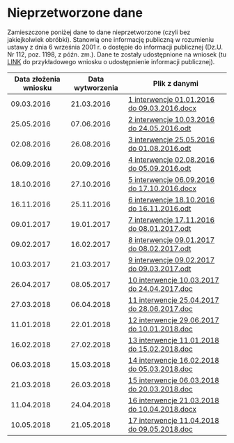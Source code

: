 # Nieprzetworzone dane

Zamieszczone poniżej dane to dane nieprzetworzone (czyli bez jakiejkolwiek obróbki). Stanowią one informację publiczną w rozumieniu ustawy z dnia 6 września 2001 r. o dostępie do informacji publicznej (Dz.U. Nr 112, poz. 1198, z późn. zm.). Dane te zostały udostępnione na wniosek (tu [LINK](wniosek_zgloszenia.txt) do przykładowego wniosku o udostępnienie informacji publicznej).

|Data złożenia wniosku|Data wytworzenia|Plik z danymi  |
| -------------- | -------------- | ------------- |
|09.03.2016|21.03.2016|[1 interwencje 01.01.2016 do 09.03.2016.docx](/rawData/1%20interwencje%2001.01.2016%20do%2009.03.2016.docx "KA.0214.8.2016.SC")|
|25.05.2016|07.06.2016|[2 interwencje 10.03.2016 do 24.05.2016.odt](/rawData/2%20interwencje%2010.03.2016%20do%2024.05.2016.odt "KA.0214.16.2016.SC")|
|02.08.2016|26.08.2016|[3 interwencje 25.05.2016 do 01.08.2016.odt](/rawData/2%20interwencje%2010.03.2016%20do%2024.05.2016.odt "KA.014.19.2016.SC")|
|06.09.2016|20.09.2016|[4 interwencje 02.08.2016 do 05.09.2016.odt](/rawData/4%20interwencje%2002.08.2016%20do%2005.09.2016.odt "KA.0214.21.2016.SC")|
|18.10.2016|27.10.2016|[5 interwencje 06.09.2016 do 17.10.2016.docx](/rawData/5%20interwencje%2006.09.2016%20do%2017.10.2016.docx "KA.0214.24.2016.SC")|
|16.11.2016|25.11.2016|[6 interwencje 18.10.2016 do 16.11.2016.odt](/rawData/6%20interwencje%2018.10.2016%20do%2016.11.2016.odt "KA.0214.27.2016.SC")|
|09.01.2017|19.01.2017|[7 interwencje 17.11.2016 do 08.01.2017.odt](/rawData/7%20interwencje%2017.11.2016%20do%2008.01.2017.odt "KA.0214.2.2017.SC")|
|09.02.2017|16.02.2017|[8 interwencje 09.01.2017 do 08.02.2017.odt](/rawData/8%20interwencje%2009.01.2017%20do%2008.02.2017.odt "KA.0214.6.2017.SC")|
|10.03.2017|21.03.2017|[9 interwencje 09.02.2017 do 09.03.2017.odt](/rawData/9%20interwencje%2009.02.2017%20do%2009.03.2017.odt "KA.0214.9.2017.SC")|
|26.04.2017|08.05.2017|[10 interwencje 10.03.2017 do 24.04.2017.doc](/rawData/10%20interwencje%2010.03.2017%20do%2024.04.2017.doc "KA.0214.2017.SC")|
|27.03.2018|06.04.2018|[11 interwencje 25.04.2017 do 28.06.2017.doc](/rawData/11%20interwencje%2025.04.2017%20do%2028.06.2017.doc "KI.0214.16.2018.SC")|
|11.01.2018|22.01.2018|[12 interwencje 29.06.2017 do 10.01.2018.doc](/rawData/12%20interwencje%2029.06.2017%20do%2010.01.2018.doc "KI.0214.1.2018.SC")|
|16.02.2018|27.02.2018|[13 interwencje 11.01.2018 do 15.02.2018.doc](/rawData/13%20interwencje%2011.01.2018%20do%2015.02.2018.doc "KI.0214.4.2018.SC")|
|06.03.2018|15.03.2018|[14 interwencje 16.02.2018 do 05.03.2018.doc](/rawData/14%20interwencje%2016.02.2018%20do%2005.03.2018.doc "KI.0214.6.2018.SC")|
|21.03.2018|26.03.2018|[15 interwencje 06.03.2018 do 20.03.2018.doc](/rawData/14%20interwencje%2016.02.2018%20do%2005.03.2018.doc "KI.0214.12.2018.SC")|
|11.04.2018|24.04.2018|[16 interwencje 21.03.2018 do 10.04.2018.docx](/rawData/16%20interwencje%2021.03.2018%20do%2010.04.2018.docx "KI.0214.19.2018.SC")|
|10.05.2018|21.05.2018|[17 interwencje 11.04.2018 do 09.05.2018.doc](/rawData/17%20interwencje%2011.04.2018%20do%2009.05.2018.doc "KI.0214.25.2018.SC")|
